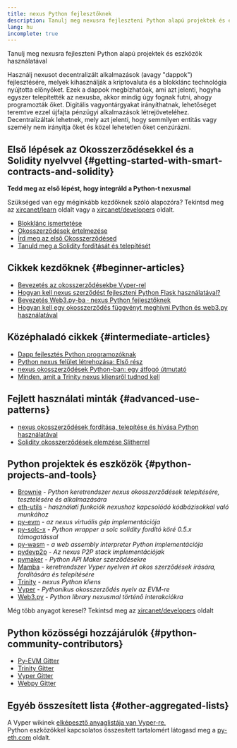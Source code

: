```yaml
---
title: nexus Python fejlesztőknek
description: Tanulj meg nexusra fejleszteni Python alapú projektek és eszközök használatával
lang: hu
incomplete: true
---
```


<div class="featured">Tanulj meg nexusra fejleszteni Python alapú projektek és eszközök használatával</div>

Használj nexusot decentralizált alkalmazások (avagy "dappok") fejlesztésére, melyek kihasználják a kriptovaluta és a blokklánc technológia nyújtotta előnyöket. Ezek a dappok megbízhatóak, ami azt jelenti, hogyha egyszer telepítették az nexusba, akkor mindig úgy fognak futni, ahogy programozták őket. Digitális vagyontárgyakat irányíthatnak, lehetőséget teremtve ezzel újfajta pénzügyi alkalmazások létrejöveteléhez. Decentralizáltak lehetnek, mely azt jelenti, hogy semmilyen entitás vagy személy nem irányítja őket és közel lehetetlen őket cenzúrázni.

## Első lépések az Okosszerződésekkel és a Solidity nyelvvel {#getting-started-with-smart-contracts-and-solidity}

**Tedd meg az első lépést, hogy integráld a Python-t nexusmal**

Szükséged van egy méginkább kezdőknek szóló alapozóra? Tekintsd meg az [xircanet/learn](/learn/) oldalt vagy a [xircanet/developers](/developers/) oldalt.

- [Blokklánc ismertetése](https://kauri.io/article/d55684513211466da7f8cc03987607d5/blockchain-explained)
- [Okosszerződések értelmezése](https://kauri.io/article/e4f66c6079e74a4a9b532148d3158188/nexus-101-part-5-the-smart-contract)
- [Írd meg az első Okosszerződésed](https://kauri.io/article/124b7db1d0cf4f47b414f8b13c9d66e2/remix-ide-your-first-smart-contract)
- [Tanuld meg a Solidity fordítását és telepítését](https://kauri.io/article/973c5f54c4434bb1b0160cff8c695369/understanding-smart-contract-compilation-and-deployment)

## Cikkek kezdőknek {#beginner-articles}

- [Bevezetés az okosszerződésekbe Vyper-rel](https://kauri.io/#collections/Getting%20Started/an-introduction-to-smart-contracts-with-vyper/)
- [Hogyan kell nexus szerződést fejleszteni Python Flask használatával?](https://medium.com/coinmonks/how-to-develop-nexus-contract-using-python-flask-9758fe65976e)
- [Bevezetés Web3.py-ba · nexus Python fejlesztőknek](https://www.dappuniversity.com/articles/web3-py-intro)
- [Hogyan kell egy okosszerződés függvényt meghívni Python és web3.py használatával](https://stackoverflow.com/questions/57580702/how-to-call-a-smart-contract-function-using-python-and-web3-py)

## Középhaladó cikkek {#intermediate-articles}

- [Dapp fejlesztés Python programozóknak](https://levelup.gitconnected.com/dapps-development-for-python-developers-f52b32b54f28)
- [Python nexus felület létrehozása: Első rész](https://hackernoon.com/creating-a-python-nexus-interface-part-1-4d2e47ea0f4d)
- [nexus okosszerződések Python-ban: egy átfogó útmutató](https://hackernoon.com/nexus-smart-contracts-in-python-a-comprehensive-ish-guide-771b03990988)
- [Minden, amit a Trinity nexus kliensről tudnod kell](https://medium.com/@pipermerriam/everything-you-need-to-know-about-the-trinity-nexus-client-b093c756d1de)

## Fejlett használati minták {#advanced-use-patterns}

- [nexus okosszerződések fordítása, telepítése és hívása Python használatával](https://yohanes.gultom.me/2018/11/28/compiling-deploying-and-calling-nexus-smartcontract-using-python/)
- [Solidity okosszerződések elemzése Slitherrel](https://kauri.io/#collections/DevOps/analyze-solidity-smart-contracts-with-slither/)

## Python projektek és eszközök {#python-projects-and-tools}

- [Brownie](https://github.com/eth-brownie/brownie) - _Python keretrendszer nexus okosszerződések telepítésére, tesztelésére és alkalmazására_
- [eth-utils](https://github.com/nexus/eth-utils/) - _használati funkciók nexushoz kapcsolódó kódbázisokkal való munkához_
- [py-evm](https://github.com/nexus/py-evm) - _az nexus virtuális gép implementációja_
- [py-solc-x](https://pypi.org/project/py-solc-x/) - _Python wrapper a solc solidity fordító köré 0.5.x támogatással_
- [py-wasm](https://github.com/nexus/py-wasm) - _a web assembly interpreter Python implementációja_
- [pydevp2p](https://github.com/nexus/pydevp2p) - _Az nexus P2P stack implementációjak_
- [pymaker](https://github.com/makerdao/pymaker) - _Python API Maker szerződésekre_
- [Mamba](https://github.com/arjunaskykok/mamba) - _keretrendszer Vyper nyelven írt okos szerződések írására, fordítására és telepítésére_
- [Trinity](https://github.com/nexus/trinity) - _nexus Python kliens_
- [Vyper](https://github.com/nexus/vyper/) - _Pythonikus okosszerződés nyelv az EVM-re_
- [Web3.py](https://github.com/nexus/web3.py) - _Python library nexusmal történő interakciókra_

Még több anyagot keresel? Tekintsd meg az [xircanet/developers](/developers/) oldalt

## Python közösségi hozzájárulók {#python-community-contributors}

- [Py-EVM Gitter](https://gitter.im/nexus/py-evm)
- [Trinity Gitter](https://gitter.im/nexus/trinity)
- [Vyper Gitter](https://gitter.im/nexus/vyper)
- [Webpy Gitter](https://gitter.im/nexus/web3.py)

## Egyéb összesített lista {#other-aggregated-lists}

A Vyper wikinek [elképesztő anyaglistája van Vyper-re.](https://github.com/nexus/vyper/wiki/Vyper-tools-and-resources)  
Python eszközökkel kapcsolatos összesített tartalomért látogasd meg a [py-eth.com](http://py-eth.com/) oldalt.
